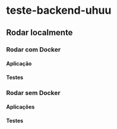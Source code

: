 # teste-backend-uhuu

## Rodar localmente

### Rodar com Docker

#### Aplicação

#### Testes

### Rodar sem Docker

#### Aplicações

#### Testes